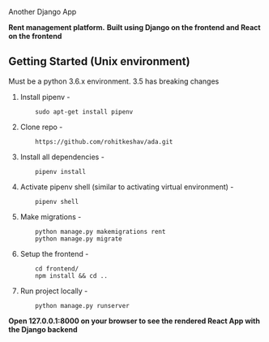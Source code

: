Another Django App

__Rent management platform.__
__Built using Django on the frontend and React on the frontend__

## Getting Started (Unix environment)

Must be a python 3.6.x environment. 3.5 has breaking changes

1. Install pipenv -
    ```
        sudo apt-get install pipenv
    ```
2. Clone repo -
    ```
        https://github.com/rohitkeshav/ada.git
    ```
3. Install all dependencies -
    ```
        pipenv install
4. Activate pipenv shell (similar to activating virtual environment) -
    ```
        pipenv shell
    ```
5. Make migrations -
    ```
        python manage.py makemigrations rent
        python manage.py migrate
    ```
6. Setup the frontend -
    ```
        cd frontend/
        npm install && cd ..
    ```
7. Run project locally -
    ```
        python manage.py runserver
    ```

__Open 127.0.0.1:8000 on your browser to see the rendered React App with the Django backend__
